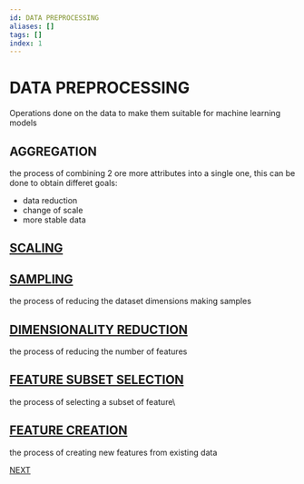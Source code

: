 ```yaml
---
id: DATA PREPROCESSING
aliases: []
tags: []
index: 1
---
```


# DATA PREPROCESSING

Operations done on the data to make them suitable for machine learning models

## AGGREGATION

the process of combining 2 ore more attributes into a single one, this can be done to obtain differet goals:

- data reduction
- change of scale
- more stable data

## [SCALING](SCALING.md)


## [SAMPLING](SAMPLING.md)

the process of reducing the dataset dimensions making samples
## [DIMENSIONALITY REDUCTION](DIMENSIONALITY_REDUCTION.md)

the process of reducing the number of features

## [FEATURE SUBSET SELECTION](FEATURE_SUBSET_SELECTION.md)

the process of selecting a subset of feature\

## [FEATURE CREATION](FEATURE_CREATION.md)

the process of creating new features from existing data




 [NEXT](TYPE_CONVERSIONS.md)
